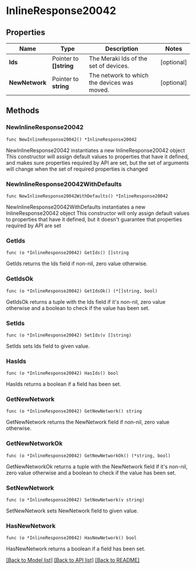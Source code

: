 # InlineResponse20042

## Properties

Name | Type | Description | Notes
------------ | ------------- | ------------- | -------------
**Ids** | Pointer to **[]string** | The Meraki Ids of the set of devices. | [optional] 
**NewNetwork** | Pointer to **string** | The network to which the devices was moved. | [optional] 

## Methods

### NewInlineResponse20042

`func NewInlineResponse20042() *InlineResponse20042`

NewInlineResponse20042 instantiates a new InlineResponse20042 object
This constructor will assign default values to properties that have it defined,
and makes sure properties required by API are set, but the set of arguments
will change when the set of required properties is changed

### NewInlineResponse20042WithDefaults

`func NewInlineResponse20042WithDefaults() *InlineResponse20042`

NewInlineResponse20042WithDefaults instantiates a new InlineResponse20042 object
This constructor will only assign default values to properties that have it defined,
but it doesn't guarantee that properties required by API are set

### GetIds

`func (o *InlineResponse20042) GetIds() []string`

GetIds returns the Ids field if non-nil, zero value otherwise.

### GetIdsOk

`func (o *InlineResponse20042) GetIdsOk() (*[]string, bool)`

GetIdsOk returns a tuple with the Ids field if it's non-nil, zero value otherwise
and a boolean to check if the value has been set.

### SetIds

`func (o *InlineResponse20042) SetIds(v []string)`

SetIds sets Ids field to given value.

### HasIds

`func (o *InlineResponse20042) HasIds() bool`

HasIds returns a boolean if a field has been set.

### GetNewNetwork

`func (o *InlineResponse20042) GetNewNetwork() string`

GetNewNetwork returns the NewNetwork field if non-nil, zero value otherwise.

### GetNewNetworkOk

`func (o *InlineResponse20042) GetNewNetworkOk() (*string, bool)`

GetNewNetworkOk returns a tuple with the NewNetwork field if it's non-nil, zero value otherwise
and a boolean to check if the value has been set.

### SetNewNetwork

`func (o *InlineResponse20042) SetNewNetwork(v string)`

SetNewNetwork sets NewNetwork field to given value.

### HasNewNetwork

`func (o *InlineResponse20042) HasNewNetwork() bool`

HasNewNetwork returns a boolean if a field has been set.


[[Back to Model list]](../README.md#documentation-for-models) [[Back to API list]](../README.md#documentation-for-api-endpoints) [[Back to README]](../README.md)


